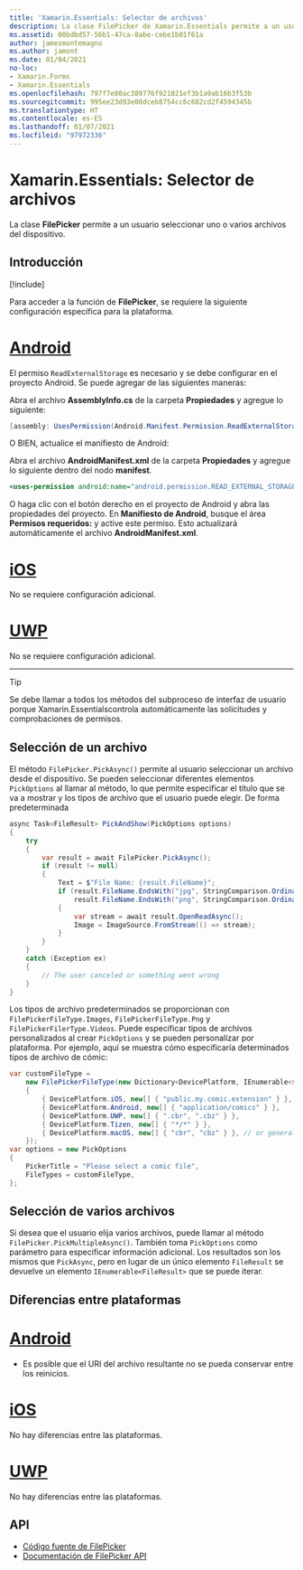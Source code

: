```yaml
---
title: 'Xamarin.Essentials: Selector de archivos'
description: La clase FilePicker de Xamarin.Essentials permite a un usuario seleccionar uno o varios archivos del dispositivo.
ms.assetid: 00bdbd57-56b1-47ca-8abe-cebe1b01f61a
author: jamesmontemagno
ms.author: jamont
ms.date: 01/04/2021
no-loc:
- Xamarin.Forms
- Xamarin.Essentials
ms.openlocfilehash: 797f7e80ac389776f921021ef3b1a9ab16b3f53b
ms.sourcegitcommit: 995ee23d93e08dceb8754cc6c682cd2f4594345b
ms.translationtype: HT
ms.contentlocale: es-ES
ms.lasthandoff: 01/07/2021
ms.locfileid: "97972336"
---
```

# <a name="no-locxamarinessentials-file-picker"></a>Xamarin.Essentials: Selector de archivos

La clase **FilePicker** permite a un usuario seleccionar uno o varios archivos del dispositivo.

## <a name="get-started"></a>Introducción

[!include[](~/essentials/includes/get-started.md)]

Para acceder a la función de **FilePicker**, se requiere la siguiente configuración específica para la plataforma.

# <a name="android"></a>[Android](#tab/android)

El permiso `ReadExternalStorage` es necesario y se debe configurar en el proyecto Android. Se puede agregar de las siguientes maneras:

Abra el archivo **AssemblyInfo.cs** de la carpeta **Propiedades** y agregue lo siguiente:

```csharp
[assembly: UsesPermission(Android.Manifest.Permission.ReadExternalStorage)]
```

O BIEN, actualice el manifiesto de Android:

Abra el archivo **AndroidManifest.xml** de la carpeta **Propiedades** y agregue lo siguiente dentro del nodo **manifest**.

```xml
<uses-permission android:name="android.permission.READ_EXTERNAL_STORAGE" />
```

O haga clic con el botón derecho en el proyecto de Android y abra las propiedades del proyecto. En **Manifiesto de Android**, busque el área **Permisos requeridos:** y active este permiso. Esto actualizará automáticamente el archivo **AndroidManifest.xml**.

# <a name="ios"></a>[iOS](#tab/ios)

No se requiere configuración adicional.

# <a name="uwp"></a>[UWP](#tab/uwp)

No se requiere configuración adicional.

-----

> [!TIP]
> Se debe llamar a todos los métodos del subproceso de interfaz de usuario porque Xamarin.Essentialscontrola automáticamente las solicitudes y comprobaciones de permisos.

## <a name="pick-file"></a>Selección de un archivo

El método `FilePicker.PickAsync()` permite al usuario seleccionar un archivo desde el dispositivo. Se pueden seleccionar diferentes elementos `PickOptions` al llamar al método, lo que permite especificar el título que se va a mostrar y los tipos de archivo que el usuario puede elegir. De forma predeterminada 

```csharp
async Task<FileResult> PickAndShow(PickOptions options)
{
    try
    {
        var result = await FilePicker.PickAsync();
        if (result != null)
        {
            Text = $"File Name: {result.FileName}";
            if (result.FileName.EndsWith("jpg", StringComparison.OrdinalIgnoreCase) ||
                result.FileName.EndsWith("png", StringComparison.OrdinalIgnoreCase))
            {
                var stream = await result.OpenReadAsync();
                Image = ImageSource.FromStream(() => stream);
            }
        }
    }
    catch (Exception ex)
    {
        // The user canceled or something went wrong
    }
}
```

Los tipos de archivo predeterminados se proporcionan con `FilePickerFileType.Images`, `FilePickerFileType.Png` y `FilePickerFilerType.Videos`. Puede especificar tipos de archivos personalizados al crear `PickOptions` y se pueden personalizar por plataforma. Por ejemplo, aquí se muestra cómo especificaría determinados tipos de archivo de cómic:

```csharp
var customFileType =
    new FilePickerFileType(new Dictionary<DevicePlatform, IEnumerable<string>>
    {
        { DevicePlatform.iOS, new[] { "public.my.comic.extension" } }, // or general UTType values
        { DevicePlatform.Android, new[] { "application/comics" } },
        { DevicePlatform.UWP, new[] { ".cbr", ".cbz" } },
        { DevicePlatform.Tizen, new[] { "*/*" } },
        { DevicePlatform.macOS, new[] { "cbr", "cbz" } }, // or general UTType values
    });
var options = new PickOptions
{
    PickerTitle = "Please select a comic file",
    FileTypes = customFileType,
};
```

## <a name="pick-multiple-files"></a>Selección de varios archivos

Si desea que el usuario elija varios archivos, puede llamar al método `FilePicker.PickMultipleAsync()`. También toma `PickOptions` como parámetro para especificar información adicional. Los resultados son los mismos que `PickAsync`, pero en lugar de un único elemento `FileResult` se devuelve un elemento `IEnumerable<FileResult>` que se puede iterar.


## <a name="platform-differences"></a>Diferencias entre plataformas

# <a name="android"></a>[Android](#tab/android)

- Es posible que el URI del archivo resultante no se pueda conservar entre los reinicios.

# <a name="ios"></a>[iOS](#tab/ios)

No hay diferencias entre las plataformas.

# <a name="uwp"></a>[UWP](#tab/uwp)

No hay diferencias entre las plataformas.

## <a name="api"></a>API

- [Código fuente de FilePicker](https://github.com/xamarin/Essentials/tree/main/Xamarin.Essentials/FilePicker)
- [Documentación de FilePicker API](xref:Xamarin.Essentials.FilePicker)
